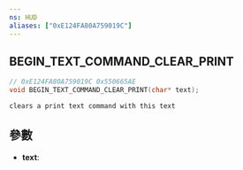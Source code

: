 ```yaml
---
ns: HUD
aliases: ["0xE124FA80A759019C"]
---
```

## BEGIN_TEXT_COMMAND_CLEAR_PRINT

```c
// 0xE124FA80A759019C 0x550665AE
void BEGIN_TEXT_COMMAND_CLEAR_PRINT(char* text);
```

```
clears a print text command with this text  
```

## 參數
* **text**: 


